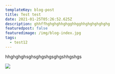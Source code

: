 ```yaml
---
templateKey: blog-post
title: Test test
date: 2021-01-25T05:26:52.625Z
description: ghhffhghghghhghgghhgghhghghghghghg
featuredpost: false
featuredimage: /img/blog-index.jpg
tags:
  - test12
---
```

hhghghghsghsghgshgsghgshhgshgs

![](/img/apple-touch-icon.png)
